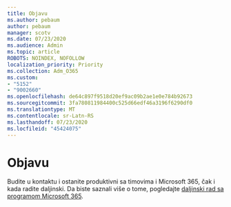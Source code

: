 ```yaml
---
title: Objavu
ms.author: pebaum
author: pebaum
manager: scotv
ms.date: 07/23/2020
ms.audience: Admin
ms.topic: article
ROBOTS: NOINDEX, NOFOLLOW
localization_priority: Priority
ms.collection: Adm_O365
ms.custom:
- "5152"
- "9002660"
ms.openlocfilehash: de64c897f9518d20ef9ac09b2ae1e0e784b92673
ms.sourcegitcommit: 3fa780811984400c525d66edf46a3196f6290df0
ms.translationtype: MT
ms.contentlocale: sr-Latn-RS
ms.lasthandoff: 07/23/2020
ms.locfileid: "45424075"
---
```

# <a name="announcement"></a>Objavu

Budite u kontaktu i ostanite produktivni sa timovima i Microsoft 365, čak i kada radite daljinski. Da biste saznali više o tome, pogledajte [daljinski rad sa programom Microsoft 365](https://aka.ms/remote-work).